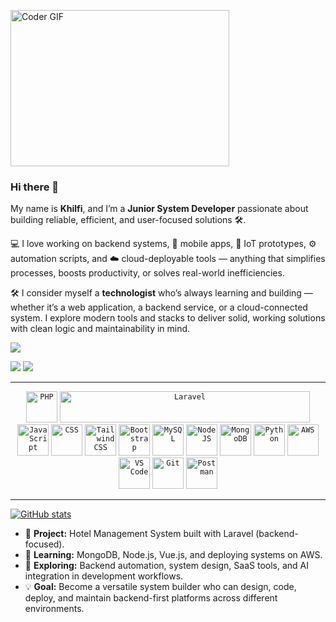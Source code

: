   <img 
    src="https://cdn.dribbble.com/users/730703/screenshots/6581243/avento.gif" 
    alt="Coder GIF" 
    style="width: 350px; max-width: 100%; height: 250px;"
  />
<br>

### Hi there 👋

My name is **Khilfi**, and I’m a **Junior System Developer** passionate about building reliable, efficient, and user-focused solutions 🛠️.

💻 I love working on backend systems, 📱 mobile apps, 📡 IoT prototypes, ⚙️ automation scripts, and ☁️ cloud-deployable tools — anything that simplifies processes, boosts productivity, or solves real-world inefficiencies.

🛠️ I consider myself a **technologist** who’s always learning and building — whether it’s a web application, a backend service, or a cloud-connected system. I explore modern tools and stacks to deliver solid, working solutions with clean logic and maintainability in mind.


[![](https://komarev.com/ghpvc/?username=KuroMKh&color=000000)](https://github.com/KuroMKh)

[<img src="https://img.shields.io/badge/Gmail-D14836?style=for-the-badge&logo=gmail&logoColor=white">](mailto:muhdkhilfi36@gmail.com)
[<img src="https://img.shields.io/badge/LinkedIn-0077B5?style=for-the-badge&logo=linkedin&logoColor=white">](https://www.linkedin.com/in/muhammad-khilfi-/)

---

<div align="center">
	<code><img height="50" src="https://user-images.githubusercontent.com/25181517/183570228-6a040b9f-3ddf-47a2-a201-743121dac664.png" alt="PHP" title="PHP" /></code>
	<code><img height="50" src="https://raw.githubusercontent.com/laravel/art/master/logo-lockup/5%20SVG/2%20CMYK/1%20Full%20Color/laravel-logolockup-cmyk-red.svg" width="400" alt="Laravel" title="laravel"></code>
	<code><img height="50" src="https://raw.githubusercontent.com/marwin1991/profile-technology-icons/refs/heads/main/icons/javascript.png" alt="JavaScript" title="JavaScript" /></code>
	<code><img height="50" src="https://user-images.githubusercontent.com/25181517/183898674-75a4a1b1-f960-4ea9-abcb-637170a00a75.png" alt="CSS" title="CSS" /></code>
	<code><img height="50" src="https://user-images.githubusercontent.com/25181517/202896760-337261ed-ee92-4979-84c4-d4b829c7355d.png" alt="Tailwind CSS" title="Tailwind CSS" /></code>
	<code><img height="50" src="https://user-images.githubusercontent.com/25181517/183898054-b3d693d4-dafb-4808-a509-bab54cf5de34.png" alt="Bootstrap" title="Bootstrap" /></code>
	<code><img height="50" src="https://user-images.githubusercontent.com/25181517/183896128-ec99105a-ec1a-4d85-b08b-1aa1620b2046.png" alt="MySQL" title="MySQL" /></code>
	<code><img height="50" src="https://raw.githubusercontent.com/marwin1991/profile-technology-icons/refs/heads/main/icons/node_js.png" alt="NodeJS" title="NodeJS" /></code>
	<code><img height="50" src="https://user-images.githubusercontent.com/25181517/182884177-d48a8579-2cd0-447a-b9a6-ffc7cb02560e.png" alt="MongoDB" title="MongoDB" /></code>
	<code><img height="50" src="https://user-images.githubusercontent.com/25181517/183423507-c056a6f9-1ba8-4312-a350-19bcbc5a8697.png" alt="Python" title="Python" /></code>
	<code><img height="50" src="https://user-images.githubusercontent.com/25181517/183896132-54262f2e-6d98-41e3-8888-e40ab5a17326.png" alt="AWS" title="AWS" /></code>
	<code><img height="50" src="https://raw.githubusercontent.com/marwin1991/profile-technology-icons/refs/heads/main/icons/visual_studio_code.png" alt="VS Code" title="VS Code" /></code>
	<code><img height="50" src="https://user-images.githubusercontent.com/25181517/192108372-f71d70ac-7ae6-4c0d-8395-51d8870c2ef0.png" alt="Git" title="Git" /></code>
	<code><img height="50" src="https://user-images.githubusercontent.com/25181517/192109061-e138ca71-337c-4019-8d42-4792fdaa7128.png" alt="Postman" title="Postman" /></code>
</div>

---

[![GitHub stats](https://github-readme-stats.vercel.app/api?username=KuroMKh&show_icons=true&theme=great-gatsby)](https://github.com/KuroMKh?tab=repositories)

- 🔭 **Project:** Hotel Management System built with Laravel (backend-focused).
- 🌱 **Learning:** MongoDB, Node.js, Vue.js, and deploying systems on AWS.
- 🤖 **Exploring:** Backend automation, system design, SaaS tools, and AI integration in development workflows.
- 💡 **Goal:** Become a versatile system builder who can design, code, deploy, and maintain backend-first platforms across different environments.
